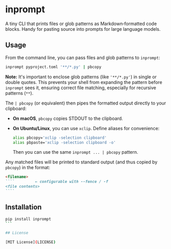 # inprompt

A tiny CLI that prints files or glob patterns as Markdown‐formatted code blocks.
Handy for pasting source into prompts for large language models.

## Usage

From the command line, you can pass files and glob patterns to `inprompt`:

```bash
inprompt pyproject.toml '**/*.py' | pbcopy
```

**Note:** It's important to enclose glob patterns (like `'**/*.py'`) in single or double
quotes. This prevents your shell from expanding the pattern before `inprompt` sees it,
ensuring correct file matching, especially for recursive patterns (`**`).

The `| pbcopy` (or equivalent) then pipes the formatted output directly to your
clipboard:

- **On macOS**, `pbcopy` copies STDOUT to the clipboard.
- **On Ubuntu/Linux**, you can use `xclip`. Define aliases for convenience:

  ```bash
  alias pbcopy='xclip -selection clipboard'
  alias pbpaste='xclip -selection clipboard -o'
  ```

  Then you can use the same `inprompt ... | pbcopy` pattern.

Any matched files will be printed to standard output (and thus copied by `pbcopy`) in
the format:

`````markdown
<filename>
````         ← configurable with --fence / -f
<file contents>
````
`````

## Installation

````bash
pip install inprompt
```

## License

[MIT License](LICENSE)
````
